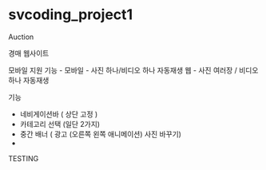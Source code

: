 
# svcoding_project1

Auction

경매 웹사이트

모바일 지원 기능 - 모바일 - 사진 하나/비디오 하나 자동재생
               웹 - 사진 여러장 / 비디오 하나 자동재생

기능
+ 네비게이션바 ( 상단 고정 )
+ 카테고리 선택 (일단 2가지)
+ 중간 배너 ( 광고 (오른쪽 왼쪽 애니메이션) 사진 바꾸기)
+



TESTING
